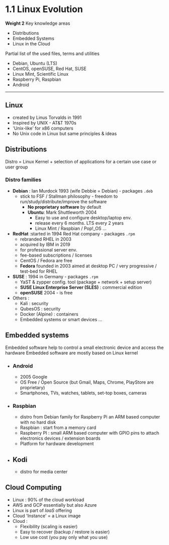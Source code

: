 # 1.1 Linux Evolution

**Weight 2**
Key knowledge areas

- Distributions
- Embedded Systems
- Linux in the Cloud

Partial list of the used files, terms and utilities

- Debian, Ubuntu (LTS)
- CentOS, openSUSE, Red Hat, SUSE
- Linux Mint, Scientific Linux
- Raspberry Pi, Raspbian
- Android

---

## Linux

- created by Linus Torvalds in 1991  
- Inspired by UNIX - AT&T 1970s  
- 'Unix-like' for x86 computers  
- No Unix code in Linux but same principles & ideas

## Distributions  

Distro = Linux Kernel + selection of applications for a certain use case or  user group  

### Distro families  

- **Debian** : Ian Murdock 1993 (wife Debbie = Debian)  - packages `.deb`
  - stick to FSF / Stallman philosophy - freedom to run/study/distribute/improve the software  
    - **No proprietary software** by default  
    - **Ubuntu**: Mark Shuttleworth 2004  
      - Easy to use and configure desktop/laptop env.  
      - release every 6 months. LTS every 2 years
      - Linux Mint / Raspbian / Pop!_OS ...
- **RedHat** :started in 1994 Red Hat company - packages `.rpm`
  - rebranded RHEL in 2003
  - acquired by IBM in 2019
  - for professional server env.
  - fee-based subscriptions  / licenses
  - CentOS / Fedora are free
  - **Fedora** founded in 2003 aimed at desktop PC / very progressive / test-bed for RHEL  
- **SUSE** : 1994 in Germany - packages `.rpm`
  - YaST & zypper config. tool (package + network + setup server)
  - **SUSE Linux Enterprise Server (SLES)** : commercial edition
  - **openSUSE** 2004 - is free
- Others :
  - Kali : security
  - QubesOS : security
  - Docker (Alpine) : containers
  - Embedded systems or smart devices ...  

## Embedded systems  

Embedded software help to control a small electronic device and access the hardware
Embedded software are mostly based on Linux kernel  

- ### Android

  - 2005 Google
  - OS Free / Open Source (but Gmail, Maps, Chrome, PlayStore are proprietary)
  - Smartphones, TVs, watches, tablets, set-top boxes, cameras

- ### Raspbian

  - distro from Debian family for Raspberry Pi an ARM based computer with no hard disk
  - Raspbian : start from a memory card
  - Raspberry PI : small ARM based computer with GPIO pins to attach electronics devices / extension boards
  - Platform for hardware development

- ## Kodi

  - distro for media center

## Cloud Computing

- Linux : 90% of the cloud workload
- AWS and GCP essentially but also Azure
- Linux is part of *IaaS* offering
- Cloud 'Instance' = a Linux image
- Cloud :
  - Flexibility (scaling is easier)
  - Easy to recover (backup / restore is easier)
  - Low use cost (you pay only what you use)

